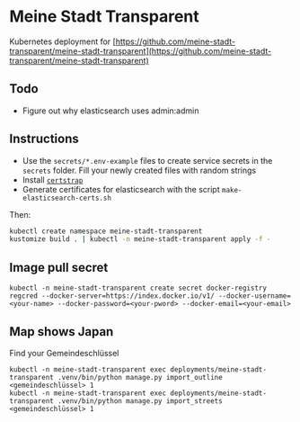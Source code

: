# Meine Stadt Transparent

Kubernetes deployment for [https://github.com/meine-stadt-transparent/meine-stadt-transparent](https://github.com/meine-stadt-transparent/meine-stadt-transparent)

## Todo

- Figure out why elasticsearch uses admin:admin

## Instructions

- Use the `secrets/*.env-example` files to create service secrets in the `secrets` folder. Fill your newly created files with random strings
- Install [`certstrap`](https://github.com/square/certstrap/releases/tag/v1.2.0)
- Generate certificates for elasticsearch with the script `make-elasticsearch-certs.sh`


Then:

```bash
kubectl create namespace meine-stadt-transparent
kustomize build . | kubectl -n meine-stadt-transparent apply -f -
```

## Image pull secret

```
kubectl -n meine-stadt-transparent create secret docker-registry regcred --docker-server=https://index.docker.io/v1/ --docker-username=<your-name> --docker-password=<your-pword> --docker-email=<your-email>
```

## Map shows Japan

Find your Gemeindeschlüssel

```
kubectl -n meine-stadt-transparent exec deployments/meine-stadt-transparent .venv/bin/python manage.py import_outline <gemeindeschlüssel> 1
kubectl -n meine-stadt-transparent exec deployments/meine-stadt-transparent .venv/bin/python manage.py import_streets <gemeindeschlüssel> 1
```
